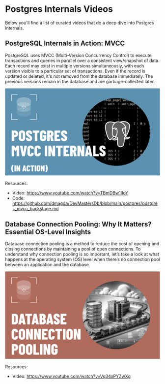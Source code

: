 # Postgres Internals Videos

Below you'll find a list of curated videos that do a deep dive into Postgres internals.

## PostgreSQL Internals in Action: MVCC

PostgreSQL uses MVCC (Multi-Version Concurrency Control) to execute transactions and queries in parallel over a consistent view/snapshot of data. Each record may exist in multiple versions simultaneously, with each version visible to a particular set of transactions. Even if the record is updated or deleted, it's not removed from the database immediately. The previous versions remain in the database and are garbage-collected later.

[![@DevMastersDB](/images/postgres_mvcc_internals.png)](https://www.youtube.com/watch?v=TBmDBw1IIoY)

Resources:

* Video: https://www.youtube.com/watch?v=TBmDBw1IIoY
* Code: https://github.com/dmagda/DevMastersDb/blob/main/postgres/postgres_mvcc_backstage.md

## Database Connection Pooling: Why It Matters? Essential OS-Level Insights

Database connection pooling is a method to reduce the cost of opening and closing connections by maintaining a pool of open connections. To understand why connection pooling is so important, let’s take a look at what happens at the operating system (OS) level when there’s no connection pool between an application and the database.

[![@DevMastersDB](/images/postgres_connection_pooling.png)](https://www.youtube.com/watch?v=Vq34xPYZwXg)

Resources:

* Video: https://www.youtube.com/watch?v=Vq34xPYZwXg